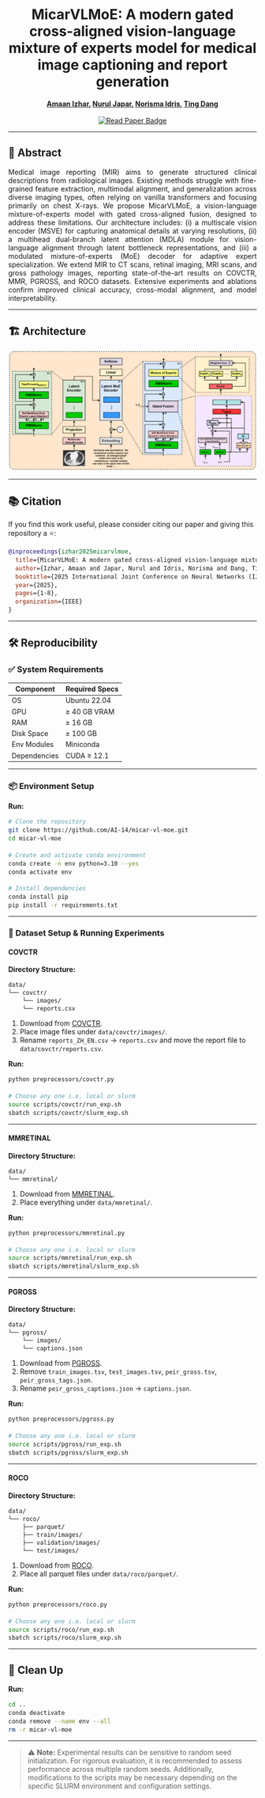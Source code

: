 <h1 align="center">MicarVLMoE: A modern gated cross-aligned vision-language mixture of experts model for medical image captioning and report generation</h1>

<p align="center">
  <strong>
    <a href="https://scholar.google.com/citations?user=FeMCtswAAAAJ&hl=en">Amaan Izhar</a>,
    <a href="https://scholar.google.com/citations?user=TyH59tkAAAAJ&hl=en">Nurul Japar</a>,
    <a href="https://scholar.google.com.my/citations?user=IgUMlGcAAAAJ&hl=en">Norisma Idris</a>,
    <a href="https://scholar.google.com.au/citations?user=Sb1Pj4sAAAAJ&hl=en">Ting Dang</a>
  </strong>
  <br/><br/>
  <a href="https://arxiv.org/abs/2504.20343">
    <img src="https://img.shields.io/badge/Read%20Paper-IJCNN-brightgreen?style=for-the-badge" alt="Read Paper Badge">
  </a>
</p>

---

## 📄 Abstract
<p align="justify">Medical image reporting (MIR) aims to generate structured clinical descriptions from radiological images. Existing methods struggle with fine-grained feature extraction, multimodal alignment, and generalization across diverse imaging types, often relying on vanilla transformers and focusing primarily on chest X-rays. We propose MicarVLMoE, a vision-language mixture-of-experts model with gated cross-aligned fusion, designed to address these limitations. Our architecture includes: (i) a multiscale vision encoder (MSVE) for capturing anatomical details at varying resolutions, (ii) a multihead dual-branch latent attention (MDLA) module for vision-language alignment through latent bottleneck representations, and (iii) a modulated mixture-of-experts (MoE) decoder for adaptive expert specialization. We extend MIR to CT scans, retinal imaging, MRI scans, and gross pathology images, reporting state-of-the-art results on COVCTR, MMR, PGROSS, and ROCO datasets. Extensive experiments and ablations confirm improved clinical accuracy, cross-modal alignment, and model interpretability.</p>

---

## 🏗️ Architecture

<p align="center">
  <img src="assets/architecture.png" alt="Model Architecture" />
</p>

---

## 📚 Citation

If you find this work useful, please consider citing our paper and giving this repository a ⭐:

```bibtex
@inproceedings{izhar2025micarvlmoe,
  title={MicarVLMoE: A modern gated cross-aligned vision-language mixture of experts model for medical image captioning and report generation},
  author={Izhar, Amaan and Japar, Nurul and Idris, Norisma and Dang, Ting},
  booktitle={2025 International Joint Conference on Neural Networks (IJCNN)}, 
  year={2025},
  pages={1-8},
  organization={IEEE}
}
```

---

## 🛠️ Reproducibility

### ✅ System Requirements

| Component      | Required Specs                       |
|----------------|--------------------------------------|
| OS             | Ubuntu 22.04                         |
| GPU            | ≥ 40 GB VRAM                         |
| RAM            | ≥ 16 GB                              |
| Disk Space     | ≥ 100 GB                             |
| Env Modules    | Miniconda                            |
| Dependencies   | CUDA ≥ 12.1                          |

---

### 📦 Environment Setup
**Run:**
```bash
# Clone the repository
git clone https://github.com/AI-14/micar-vl-moe.git
cd micar-vl-moe

# Create and activate conda environment
conda create -n env python=3.10 --yes
conda activate env

# Install dependencies
conda install pip
pip install -r requirements.txt
```

---

### 🔬 Dataset Setup & Running Experiments

#### COVCTR

**Directory Structure:**
```
data/
└── covctr/
    └── images/
    └── reports.csv
```

1. Download from [COVCTR](https://github.com/mlii0117/COV-CTR).
2. Place image files under `data/covctr/images/`.
3. Rename `reports_ZH_EN.csv` → `reports.csv` and move the report file to `data/covctr/reports.csv`.

**Run:**
```bash
python preprocessors/covctr.py

# Choose any one i.e. local or slurm
source scripts/covctr/run_exp.sh
sbatch scripts/covctr/slurm_exp.sh
```

---

#### MMRETINAL

**Directory Structure:**
```
data/
└── mmretinal/
```

1. Download from [MMRETINAL](https://github.com/lxirich/MM-Retinal).
2. Place everything under `data/mmretinal/`.

**Run:**
```bash
python preprocessors/mmretinal.py

# Choose any one i.e. local or slurm
source scripts/mmretinal/run_exp.sh
sbatch scripts/mmretinal/slurm_exp.sh
```

---

#### PGROSS

**Directory Structure:**
```
data/
└── pgross/
    └── images/
    └── captions.json
```

1. Download from [PGROSS](https://github.com/wang-zhanyu/medical-reports-datasets).
2. Remove `train_images.tsv`, `test_images.tsv`, `peir_gross.tsv`, `peir_gross_tags.json`.
2. Rename `peir_gross_captions.json` → `captions.json`.

**Run:**
```bash
python preprocessors/pgross.py

# Choose any one i.e. local or slurm
source scripts/pgross/run_exp.sh
sbatch scripts/pgross/slurm_exp.sh
```

---

#### ROCO

**Directory Structure:**
```
data/
└── roco/
    ├── parquet/
    ├── train/images/
    ├── validation/images/
    └── test/images/
```

1. Download from [ROCO](https://huggingface.co/datasets/mdwiratathya/ROCO-radiology).
2. Place all parquet files under `data/roco/parquet/`.

**Run:**
```bash
python preprocessors/roco.py

# Choose any one i.e. local or slurm
source scripts/roco/run_exp.sh
sbatch scripts/roco/slurm_exp.sh
```

---

## 🧹 Clean Up
**Run:**
```bash
cd ..
conda deactivate
conda remove --name env --all
rm -r micar-vl-moe
```

---

> ⚠️ **Note:** Experimental results can be sensitive to random seed initialization. For rigorous evaluation, it is recommended to assess performance across multiple random seeds. Additionally, modifications to the scripts may be necessary depending on the specific SLURM environment and configuration settings.
